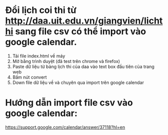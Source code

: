 Đổi lịch coi thi từ http://daa.uit.edu.vn/giangvien/lichthi sang file csv có thể import vào google calendar.
=======
1. Tải file index.html về máy
2. Mở bằng trình duyệt (đã test trên chrome và firefox)
3. Paste dữ liệu từ bảng lịch thi của daa vào text box đầu tiên của trang web
4. Bấm nút convert
5. Down file dữ liệu về và chuyên qua import trên google calendar

Hướng dẫn import file csv vào google calendar:
=======
https://support.google.com/calendar/answer/37118?hl=en
